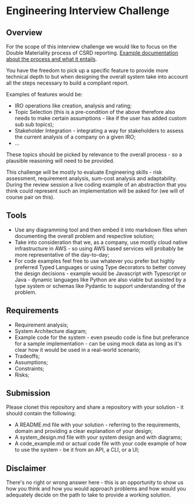 # Engineering Interview Challenge

## Overview

For the scope of this interview challenge we would like to focus on the Double Materiality process of CSRD reporting. [Example documentation about the process and what it entails](https://www.pwc.nl/en/topics/sustainability/esg/corporate-sustainability-reporting-directive/csrd-double-materiality-assessment.html).

You have the freedom to pick up a specific feature to provide more technical depth to but when designing the overall system take into account all the steps necessary to build a compliant report.

Examples of features would be:

- IRO operations like creation, analysis and rating;
- Topic Selection (this is a pre-condition of the above therefore also needs to make certain assumptions - like if the user has added custom sub sub topics);
- Stakeholder Integration - integrating a way for stakeholders to assess the current analysis of a company on a given IRO;
- ...

These topics should be picked by relevance to the overall process - so a plausible reasoning will need to be provided.

This challenge will be mostly to evaluate Engineering skills - risk assessment, requirement analysis, sum-cost analysis and adaptability. During the review session a live coding example of an abstraction that you think could represent such an implementation will be asked for (we will of course pair on this).

## Tools

- Use any diagramming tool and then embed it into markdown files when documenting the overall problem and respective solution;
- Take into consideration that we, as a company, use mostly cloud native infrastructure in AWS - so using AWS based services will probably be more representative of the day-to-day;
- For code examples feel free to use whatever you prefer but highly preferred Typed Languages or using Type decorators to better convey the design decisions - example would be Javascript with Typescript or Java - dynamic languages like Python are also viable but assisted by a type system or schemas like Pydantic to support understanding of the problem.

## Requirements

- Requirement analysis;
- System Architecture diagram;
- Example code for the system - even pseudo code is fine but preferance for a sample implementation - can be using mock data as long as it's clear how it would be used in a real-world scenario;
- Tradeoffs;
- Assumptions;
- Constraints;
- Risks;

## Submission

Please clonet this repository and share a repository with your solution - it should contain the following:

- A README.md file with your solution - referring to the requirements, domain and providing a clear explanation of your design;
- A system_design.md file with your system design and with diagrams;
- A code_example.md or actual code file with your code example of how to use the system - be it from an API, a CLI, or a UI;

## Disclaimer

There's no right or wrong answer here - this is an opportunity to show us how you think and how you would approach problems and how would you adequately decide on the path to take to provide a working solution.
